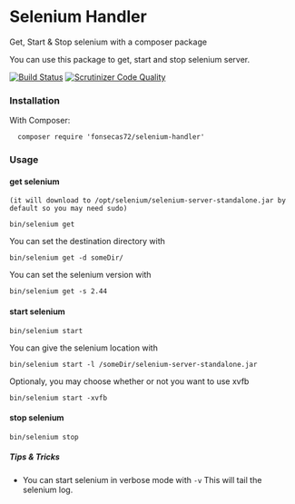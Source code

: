 # Selenium Handler

Get, Start &amp; Stop selenium with a composer package

You can use this package to get, start and stop selenium server.

[![Build Status](https://travis-ci.org/fonsecas72/selenium-handler.svg)](https://travis-ci.org/fonsecas72/selenium-handler)   [![Scrutinizer Code Quality](https://scrutinizer-ci.com/g/fonsecas72/selenium-handler/badges/quality-score.png?b=master)](https://scrutinizer-ci.com/g/fonsecas72/selenium-handler/?branch=master)

### Installation

With Composer:
```
  composer require 'fonsecas72/selenium-handler'
```

### Usage

#### get selenium 
`(it will download to /opt/selenium/selenium-server-standalone.jar by default so you may need sudo)`

```
bin/selenium get 
```

You can set the destination directory with
```
bin/selenium get -d someDir/
```

You can set the selenium version with 
```
bin/selenium get -s 2.44
```

#### start selenium
```
bin/selenium start
```

You can give the selenium location with
```
bin/selenium start -l /someDir/selenium-server-standalone.jar
```

Optionaly, you may choose whether or not you want to use xvfb
```
bin/selenium start -xvfb
```


#### stop selenium
```
bin/selenium stop
```

##### Tips & Tricks

* You can start selenium in verbose mode with ```-v```
This will tail the selenium log.

